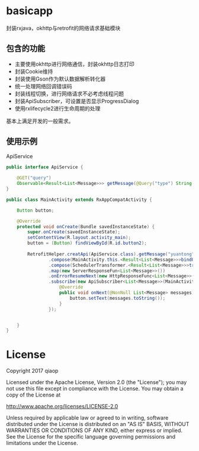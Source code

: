# basicapp
封装rxjava，okhttp与retrofit的网络请求基础模块



## 包含的功能

- 主要使用okhttp进行网络通信，封装okhttp日志打印
- 封装Cookie维持
- 封装使用Gson作为默认数据解析转化器
- 统一处理网络回调错误码
- 封装线程切换，进行网络请求不必考虑线程问题
- 封装ApiSubscriber，可设置是否显示ProgressDialog
- 使用rxlifecycle2进行生命周期的处理

基本上满足开发的一般需求。

## 使用示例

ApiService
```java
public interface ApiService {
    
    @GET("query")
    Observable<Result<List<Message>>> getMessage(@Query("type") String type, @Query("postid") String postid);
}

```


```java
public class MainActivity extends RxAppCompatActivity {

    Button button;

    @Override
    protected void onCreate(Bundle savedInstanceState) {
        super.onCreate(savedInstanceState);
        setContentView(R.layout.activity_main);
        button = (Button) findViewById(R.id.button2);
        
        RetrofitHelper.creatApi(ApiService.class).getMessage("yuantong","200382770316")
                .compose(MainActivity.this.<Result<List<Message>>>bindUntilEvent(ActivityEvent.DESTROY))
                .compose(SchedulerTransformer.<Result<List<Message>>>transformer())
                .map(new ServerResponseFun<List<Message>>())
                .onErrorResumeNext(new HttpResponseFunc<List<Message>>())
                .subscribe(new ApiSubscriber<List<Message>>(MainActivity.this,true,false) {
                    @Override
                    public void onNext(@NonNull List<Message> messages) {
                        button.setText(messages.toString());
                    }
                });


    }
}

```

# License

Copyright 2017 qiaop

Licensed under the Apache License, Version 2.0 (the "License");
you may not use this file except in compliance with the License.
You may obtain a copy of the License at

   http://www.apache.org/licenses/LICENSE-2.0

Unless required by applicable law or agreed to in writing, software
distributed under the License is distributed on an "AS IS" BASIS,
WITHOUT WARRANTIES OR CONDITIONS OF ANY KIND, either express or implied.
See the License for the specific language governing permissions and
limitations under the License.